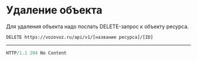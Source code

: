 # Удаление объекта

Для удаления объекта надо послать DELETE-запрос к объекту ресурса. 

`DELETE https://vozovoz.ru/api/v1/[название ресурса]/[ID]`

---

```js
HTTP/1.1 204 No Content

```
